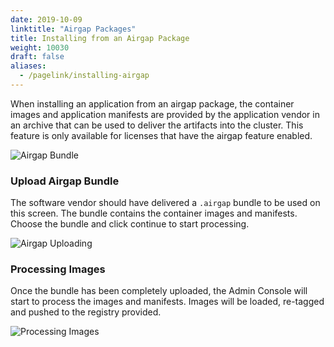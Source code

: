 ```yaml
---
date: 2019-10-09
linktitle: "Airgap Packages"
title: Installing from an Airgap Package
weight: 10030
draft: false
aliases: 
  - /pagelink/installing-airgap
---
```


When installing an application from an airgap package, the container images and application manifests are provided by the application vendor in an archive that can be used to deliver the artifacts into the cluster. This feature is only available for licenses that have the airgap feature enabled.

![Airgap Bundle](/images/airgap-install.png)

### Upload Airgap Bundle
The software vendor should have delivered a `.airgap` bundle to be used on this screen. The bundle contains the container images and manifests. Choose the bundle and click continue to start processing.

![Airgap Uploading](/images/airgap-uploading.png)

### Processing Images
Once the bundle has been completely uploaded, the Admin Console will start to process the images and manifests. Images will be loaded, re-tagged and pushed to the registry provided.

![Processing Images](/images/processing-images.gif)
